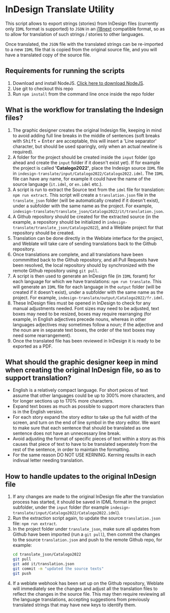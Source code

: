 # InDesign Translate Utility

This script allows to export strings (stories) from InDesign files (currently only `IDML` format is supported) to `JSON`
in an [i18next](https://www.i18next.com/) compatible format, so as to allow for translation of such strings / stories to other languages.

Once translated, the `JSON` file with the translated strings can be re-imported to a new `IDML` file that is copied from the original source file,
and you will have a translated copy of the source file.

## Requirements for running the scripts

1. Download and install NodeJS. [Click here to download NodeJS](https://nodejs.org/en/download/).
2. Use git to checkout this repo
3. Run `npm install` from the command line once inside the repo folder

## What is the workflow for translating the Indesign files?

1. The graphic designer creates the original Indesign file, keeping in mind to avoid adding full line breaks in the middle of sentences (soft breaks with <kbd>Shift</kbd> +  <kbd>Enter</kbd> are acceptable, this will insert a 'Line separator' character, but should be used sparingly, only when an actual newline is required).
2. A folder for the project should be created inside the `input` folder (go ahead and create the `input` folder if it doesn't exist yet). If for example the project is called **'Catalogo2022'**, place the Indesign source `IDML` file in `indesign-translate/input/Catalogo2022/Catalogo2022.idml`. The `IDML` file can have any name, for example it could have the name of the source language (`it.idml`, or `en.idml` etc.).
3. A script is run to extract the Source text from the `idml` file for translation: `npm run extract`. This script will create a `translation.json` file in the `translate_json` folder (will be automatically created if it doesn't exist), under a subfolder with the same name as the project. For example, `indesign-translate/translate_json/Catalogo2022/it/translation.json`.
4. A Github repository should be created for the extracted source (in the example, a repository should be initialized in `indesign-translate/translate_json/Catalogo2022`), and a Weblate project for that repository should be created.
5. Translation can be done directly in the Weblate interface for the project, and Weblate will take care of sending translations back to the Github repository.
6. Once translations are complete, and all translations have been commmitted back to the Github repository, and all Pull Requests have been resolved, the local repository should by synchronized with the remote Github repository using `git pull`.
7. A script is then used to generate an InDesign file (in `IDML` foramt) for each language for which we have translations: `npm run translate`. This will generate an `IDML` file for each language in the `output` folder (will be created if it doesn't exist), under a subfolder with the same name as the project. For example, `indesign-translate/output/Catalogo2022/fr.idml`.
8. These InDesign files must be opened in InDesign to check for any manual adjustments needed. Font sizes may need to be adjusted, text boxes may need to be resized, boxes may require rearranging (for example, in English adjectives precede nouns, whereas in other languages adjectives may sometimes follow a noun; if the adjective and the noun are in separate text boxes, the order of the text boxes may need some rearrangement).
9. Once the translated file has been reviewed in InDesign it is ready to be exported as a PDF.

## What should the graphic designer keep in mind when creating the original InDesign file, so as to support translation?
- English is a relatively compact language. For short peices of text assume that other languages could be up to 300% more characters, and for longer sections up to 170% more characters.
- Expand text boxes as much as possible to support more characters than is in the English version.
- For each story expand the story editor to take up the full width of the screen, and turn on the end of line symbol in the story editor. We want to make sure that each sentence that should be translated as one sentence does not have an unnecessary line break.
- Avoid adjusting the format of specific pieces of text within a story as this causes that piece of text to have to be translated seperately from the rest of the sentence, in order to maintain the formatting.
- For the same reason DO NOT USE KERNING. Kerning results in each indivual letter needing translation.

## How to handle updates to the original InDesign file

1. If any changes are made to the original InDesign file after the translation process has started, it should be saved in IDML format in the project subfolder, under the `input` folder (for example `indesign-translate/input/Catalogo2022/Catalogo2022.idml`).
2. Run the extraction script again, to update the source `translation.json` file: `npm run extract`.
3. In the project folder under `translate_json`, make sure all updates from Github have been imported (run a `git pull`), then commit the changes to the source `translation.json` and push to the remote Github repo, for example:
   ```bash
   cd translate_json/Catalogo2022
   git pull
   git add it/translation.json
   git commit -m "updated the source texts"
   git push
   ```
4. If a weblate webhook has been set up on the Github repository, Weblate will immediately see the changes and adjust all the translation files to reflect the changes in the source file. This may then require reviewing all the language translations, accepting suggestions from previously translated strings that may have new keys to identify them.
